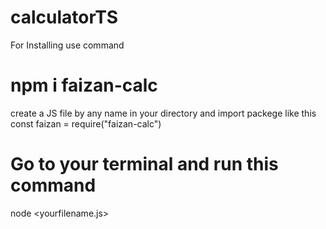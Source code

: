 # calculatorTS
For Installing use command
# npm i faizan-calc
create a JS file by any name in your directory and import packege like this 
const faizan = require("faizan-calc")


# Go to your terminal and run this command 
node <yourfilename.js>

